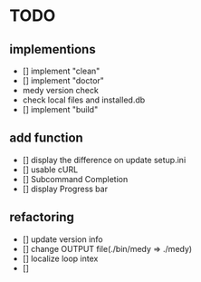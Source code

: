 # TODO

## implementions
- [] implement "clean"
- [] implement "doctor"
- medy version check
- check local files and installed.db
- [] implement "build"

## add function
- [] display the difference on update setup.ini
- [] usable cURL
- [] Subcommand Completion
- [] display Progress bar

## refactoring
- [] update version info
- [] change OUTPUT file(./bin/medy => ./medy)
- [] localize loop intex 
- [] 